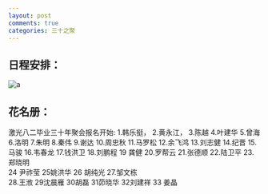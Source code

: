 ```yaml
---
layout: post
comments: true
categories: 三十之聚
---
```

## 日程安排：

  ![a](https://kkzhjq-ch3302.files.1drv.com/y3mcTdP03eFEwp_fnXUmhBE-ffLxB6-ijhTh34vF1Oj9XR-qnfc8BIU0NdDPF1AR7_aZIwFoLlIZtp44uLtTZd6FC1xnNVpxTGvGyMGCMSaW1HZkDrG2BKxAmwZaNY6lHtHWF0DkUzz1IzpUDV1t5BEwyFrprGQ8jXZBv7YyT-3vrA?width=431&height=660&cropmode=none)  
  
## 花名册：
激光八二毕业三十年聚会报名开始:
1.韩乐挺，
2.黄永江，
3.陈越
4.叶建华 
5.曾海
6.洛明
7.朱明
8.秦伟
9.谢达
10.周忠秋
11.马罗松
12.余飞鸿
13.刘志健
14.纪晋
15.马骏
16.韦春龙
17.钱洪卫
18.刘鹏程
19 龚健
20.罗帮云
21.张德顺
22.陆卫平
23.郑晓明   
24 尹祚莹
25姚洪华
26 胡纯光
27.邹文栋   
28.王浟
29沈晨雁
30胡磊
31茆晓华
32刘建祥
33 姜晶

